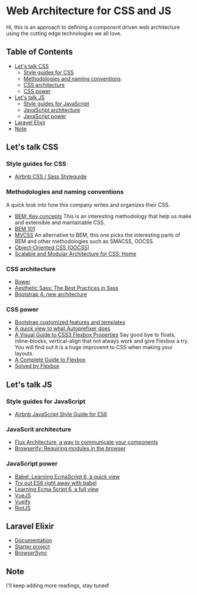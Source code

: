 # Web Architecture for CSS and JS
Hi, this is an approach to defining a component driven web architecture using the cutting edge technologies we all love.

## Table of Contents
- [Let's talk CSS](#lets-talk-css)
  - [Style guides for CSS](#style-guides-for-css)
  - [Methodologies and naming conventions](#methodologies-and-naming-conventions)
  - [CSS architecture](#css-architecture)
  - [CSS power](#css-power)
- [Let's talk JS](#lets-talk-js)
  - [Style guides for JavaScript](#style-guides-for-javascript)
  - [JavaScript architecture](#javascript-architecture)
  - [JavaScript power](#javascript-power)
- [Laravel Elixir](#laravel-elixir)
- [Note](#note)

## Let's talk CSS

### Style guides for CSS
- [Airbnb CSS / Sass Styleguide](https://github.com/airbnb/css)

### Methodologies and naming conventions
  A quick look into how this company writes and organizes their CSS.
- [BEM: Key concepts](https://en.bem.info/method/definitions/)
  This is an interesting methodology that help us make and extensible and mantainable CSS.
- [BEM 101](https://css-tricks.com/bem-101/)
- [MVCSS](http://mvcss.io/)
  An alternative to BEM, this one picks the interesting parts of BEM and other methodologies such as SMACSS, OOCSS.
- [Object-Oriented CSS (OOCSS)](http://oocss.org/)
- [Scalable and Modular Architecture for CSS: Home](https://smacss.com/)

### CSS architecture
- [Bower](http://bower.io/)
- [Aesthetic Sass: The Best Practices in Sass](https://scotch.io/courses/aesthetic-sass-the-best-practices-in-sass)
- [Bootstrap 4: new architecture](http://v4-alpha.getbootstrap.com/getting-started/introduction/)

### CSS power
- [Bootstrap customized features and templates](http://themes.getbootstrap.com/products/application)
- [A quick view to what Autoprefixer does](https://github.com/postcss/autoprefixer#options)
- [A Visual Guide to CSS3 Flexbox Properties](https://scotch.io/tutorials/a-visual-guide-to-css3-flexbox-properties)
  Say good bye to floats, inline-blocks, vertical-align that not always work and give Flexbox a try. You will find out it is a huge improvemt to CSS when making your layouts.
- [A Complete Guide to Flexbox](https://css-tricks.com/snippets/css/a-guide-to-flexbox/)
- [Solved by Flexbox](http://philipwalton.github.io/solved-by-flexbox/)

## Let's talk JS

### Style guides for JavaScript
- [Airbnb JavaScript Style Guide for ES6](https://github.com/airbnb/javascript)

### JavaScrit architecture
- [Flux Architecture, a way to communicate your components](https://scotch.io/tutorials/getting-to-know-flux-the-react-js-architecture)
- [Browserify: Requiring modules in the browser](http://browserify.org/)

### JavaScript power
- [Babel: Learning EcmaScript 6, a quick view](https://babeljs.io/docs/learn-es2015/)
- [Try out ES6 right away with babel](https://babeljs.io/repl/)
- [Learning Ecma Script 6, a full view](https://github.com/ericdouglas/ES6-Learning)
- [VueJS](http://vuejs.org/)
- [Vueify](https://github.com/vuejs/vueify)
- [RiotJS](http://riotjs.com/)

## Laravel Elixir
- [Documentation](http://laravel.com/docs/5.1/elixir)
- [Starter project](https://github.com/CristianLlanos/laravel-elixir-starter)
- [BrowserSync](http://www.browsersync.io/)

## Note
I'll keep adding more readings, stay tuned!
